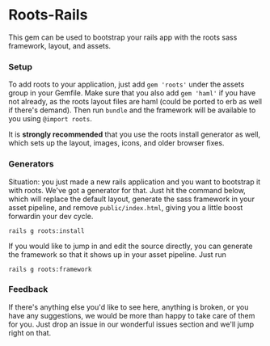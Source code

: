 Roots-Rails
===========

This gem can be used to bootstrap your rails app with the roots sass framework, layout, and assets.

### Setup

To add roots to your application, just add `gem 'roots'` under the assets group in your Gemfile. Make sure that you also add `gem 'haml'` if you have not already, as the roots layout files are haml (could be ported to erb as well if there's demand). Then run `bundle` and the framework will be available to you using `@import roots`.

It is **strongly recommended** that you use the roots install generator as well, which sets up the layout, images, icons, and older browser fixes.

### Generators

Situation: you just made a new rails application and you want to bootstrap it with roots. We've got a generator for that. Just hit the command below, which will replace the default layout, generate the sass framework in your asset pipeline, and remove `public/index.html`, giving you a little boost forwardin your dev cycle.

    rails g roots:install

If you would like to jump in and edit the source directly, you can generate the framework so that it shows up in your asset pipeline. Just run

    rails g roots:framework

### Feedback

If there's anything else you'd like to see here, anything is broken, or you have any suggestions, we would be more than happy to take care of them for you. Just drop an issue in our wonderful issues section and we'll jump right on that.